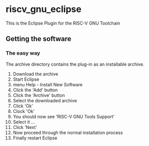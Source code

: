 # riscv_gnu_eclipse

This is the Eclipse Plugin for the RISC-V GNU Toolchain

## Getting the software
### The easy way
The archive directory contains the plug-in as an installable archive.
1. Download the archive
2. Start Eclipse
3. menu Help - Install New Software
4. Click the 'Add' button
5. Click the 'Archive' button
6. Select the downloaded archive
7. Click 'Ok'
8. Clock 'Ok'
9. You should now see 'RISC-V GNU Tools Support'
10. Select it ...
11. Click 'Next'
12. Now proceed through the normal installation process
13. Finally restart Eclipse
